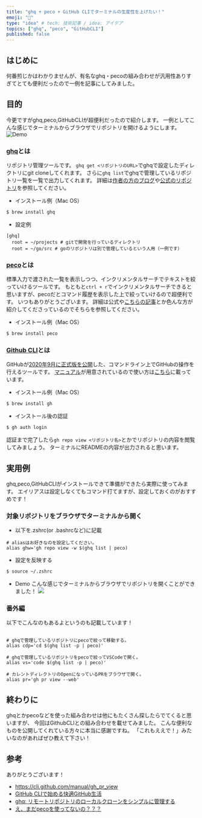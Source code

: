 ```yaml
---
title: "ghq + peco + GitHub CLIでターミナルの生産性を上げたい！"
emoji: "🦁"
type: "idea" # tech: 技術記事 / idea: アイデア
topics: ["ghq", "peco", "GitHubCLI"]
published: false
---
```


## はじめに

何番煎じかはわかりませんが、有名なghq・pecoの組み合わせが汎用性ありすぎてとても便利だったので一例を記事にしてみました。

## 目的

今更ですがghq,peco,GitHubCLIが超便利だったので紹介します。
一例としてこんな感じでターミナルからブラウザでリポジトリを開けるようにします。
![Demo](https://storage.googleapis.com/zenn-user-upload/f18ap7l87modek2nnbnsu6bgdrlk)

### [ghq](https://github.com/x-motemen/ghq)とは

リポジトリ管理ツールです。
`ghq get <リポジトリのURL>`でghqで設定したディレクトリにgit cloneしてくれます。
さらに`ghq list`でghqで管理しているリポジトリ一覧を一覧で出力してくれます。
詳細は[作者の方のブログ](https://motemen.hatenablog.com/entry/2014/06/01/introducing-ghq)や[公式のリポジトリ](https://github.com/x-motemen/ghq)を参照してください。

- インストール例（Mac OS）
```bash
$ brew install ghq
```

- 設定例
```bash:.gitconfig
[ghq]
  root = ~/projects # gitで開発を行っているディレクトリ
  root = ~/go/src # goのリポジトリは別で管理しているという人用（一例です）
```

### [peco](https://github.com/peco/peco)とは

標準入力で渡された一覧を表示しつつ、インクリメンタルサーチでテキストを絞っていけるツールです。
もともと`ctrl + r`でインクリメンタルサーチできると思いますが、pecoだとコマンド履歴を表示した上で絞っていけるので超便利です。
いつもありがとうございます。
詳細は公式や[こちらの記事](https://qiita.com/vintersnow/items/08852df841e8d5faa7c2)とか色んな方が紹介してくださっているのでそちらを参照してください。

- インストール例（Mac OS）
```bash
$ brew install peco
```

### [Github CLI](https://github.com/cli/cli)とは

GitHubが[2020年9月に正式版を公開](https://github.blog/jp/2020-09-18-github-cli-1-0-is-now-available/)した、コマンドライン上でGitHubの操作を行えるツールです。
[マニュアル](https://cli.github.com/manual/)が用意されているので使い方は[こちら](https://cli.github.com/manual/)に載っています。

- インストール例（Mac OS）
```bash
$ brew install gh
```

- インストール後の認証
```bash
$ gh auth login
```

認証まで完了したら`gh repo view <リポジトリ名>`とかでリポジトリの内容を閲覧してみましょう。
ターミナルにREADMEの内容が出力されると思います。

## 実用例

ghq,peco,GitHubCLIがインストールできて準備ができたら実際に使ってみます。
エイリアスは設定しなくてもコマンド打てますが、設定しておくのがおすすめです！

### 対象リポジトリをブラウザでターミナルから開く

- 以下を.zshrc(or .bashrcなど)に記載

```bash:.zshrc
# aliasはお好きなのを設定してください。
alias ghw='gh repo view -w $(ghq list | peco)
```

- 設定を反映する
```bash
$ source ~/.zshrc
```

- Demo
こんな感じでターミナルからブラウザでリポジトリを開くことができました！
![](https://storage.googleapis.com/zenn-user-upload/f18ap7l87modek2nnbnsu6bgdrlk)


### 番外編

以下でこんなのもあるよというのも記載しています！

```bash:.zshrc

# ghqで管理しているリポジトリにpecoで絞って移動する。
alias cdp='cd $(ghq list -p | peco)'

# ghqで管理しているリポジトリをpecoで絞ってVSCodeで開く。
alias vs='code $(ghq list -p | peco)'

# カレントディレクトリのOpenになっているPRをブラウザで開く。
alias pr='gh pr view --web'
```

## 終わりに

ghqとかpecoなどを使った組み合わせは他にもたくさん探したらでてくると思いますが、
今回はGithubCLIとの組み合わせを載せてみました。
こんな便利なものを公開してくれている方々に本当に感謝ですね。
「これもええで！」みたいなのがあればぜひ教えて下さい！

## 参考

ありがとうございます！
- https://cli.github.com/manual/gh_pr_view
- [GitHub CLIで始める快適GitHub生活](https://qiita.com/ryo2132/items/2a29dd7b1627af064d7b)
- [ghq: リモートリポジトリのローカルクローンをシンプルに管理する](https://motemen.hatenablog.com/entry/2014/06/01/introducing-ghq)
- [え、まだpecoを使ってないの？？？](https://qiita.com/vintersnow/items/08852df841e8d5faa7c2)
